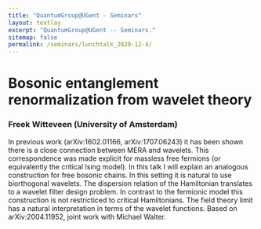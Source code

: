 ```yaml
---
title: "QuantumGroup@UGent - Seminars"
layout: textlay
excerpt: "QuantumGroup@UGent -- Seminars."
sitemap: false
permalink: /seminars/lunchtalk_2020-12-4/
---
```


# Bosonic entanglement renormalization from wavelet theory
### Freek Witteveen (University of Amsterdam)

In previous work (arXiv:1602.01166, arXiv:1707.06243) it has been shown there is a close connection between MERA and wavelets. This correspondence was made explicit for massless free fermions (or equivalently the critical Ising model). In this talk I will explain an analogous construction for free bosonic chains. In this setting it is natural to use biorthogonal wavelets. The dispersion relation of the Hamiltonian translates to a wavelet filter design problem. In contrast to the fermionic model this construction is not restricticed to critical Hamiltonians. The field theory limit has a natural interpretation in terms of the wavelet functions. Based on arXiv:2004.11952, joint work with Michael Walter.